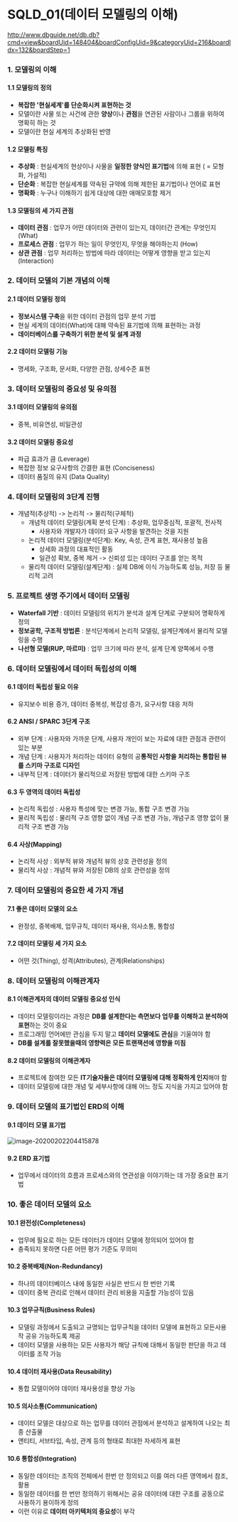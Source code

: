 # SQLD_01(데이터 모델링의 이해)

http://www.dbguide.net/db.db?cmd=view&boardUid=148404&boardConfigUid=9&categoryUid=216&boardIdx=132&boardStep=1

### 1. 모델링의 이해

#### 1.1 모델링의 정의

- **복잡한 '현실세계'를 단순화시켜 표현하는 것**
- 모델이란 사물 또는 사건에 관한 **양상**이나 **관점**을 연관된 사람이나 그룹을 위하여 명확히 하는 것
- 모델이란 현실 세계의 추상화된 반영

#### 1.2 모델링 특징

- **추상화** : 현실세계의 현상이나 사물을 **일정한 양식인 표기법**에 의해 표현 ( = 모형화, 가설적)
- **단순화** : 복잡한 현실세계를 약속된 규약에 의해 제한된 표기법이나 언어로 표현
- **명확화** : 누구나 이해하기 쉽게 대상에 대한 애매모호함 제거

#### 1.3 모델링의 세 가지 관점

- **데이터 관점** : 업무가 어떤 데이터와 관련이 있는지, 데이터간 관계는 무엇인지 (What)
- **프로세스 관점** : 업무가 하는 일이 무엇인지, 무엇을 해야하는지 (How)
- **상관 관점** : 업무 처리하는 방법에 따라 데이터는 어떻게 영향을 받고 있는지 (Interaction)

### 2. 데이터 모델의 기본 개념의 이해

#### 2.1 데이터 모델링 정의

- **정보시스템 구축**을 위한 데이터 관점의 업무 분석 기법
- 현실 세계의 데이터(What)에 대해 약속된 표기법에 의해 표현하는 과정
- **데이터베이스를 구축하기 위한 분석 및 설계 과정**

#### 2.2 데이터 모델링 기능

- 명세화, 구조화, 문서화, 다양한 관점, 상세수준 표현

### 3. 데이터 모델링의 중요성 및 유의점

#### 3.1 데이터 모델링의 유의점

- 중복, 비유연성, 비일관성

#### 3.2 데이터 모델링 중요성

- 파급 효과가 큼 (Leverage)
- 복잡한 정보 요구사항의 간결한 표현 (Conciseness)
- 데이터 품질의 유지 (Data Quality)

### 4. 데이터 모델링의 3단계 진행

- 개념적(추상적) -> 논리적 -> 물리적(구체적)
  - 개념적 데이터 모델링(계획 분석 단계) : 추상화, 업무중심적, 포괄적, 전사적
    - 사용자와 개발자가 데이터 요구 사항을 발견하는 것을 지원
  - 논리적 데이터 모델링(분석단계): Key, 속성, 관계 표현, 재사용성 높음
    - 상세화 과정의 대표적인 활동
    - 일관성 확보, 중복 제거 -> 신뢰성 있는 데이터 구조를 얻는 목적
  - 물리적 데이터 모델링(설계단계) : 실제 DB에 이식 가능하도록 성능, 저장 등 물리적 고려

### 5. 프로젝트 생명 주기에서 데이터 모델링

- **Waterfall 기반** : 데이터 모델링의 위치가 분석과 설계 단계로 구분되어 명확하게 정의
- **정보공학, 구조적 방법론** : 분석단계에서 논리적 모델링, 설계단계에서 물리적 모델링을 수행
- **나선형 모델(RUP, 마르미)** : 업무 크기에 따라 분석, 설계 단계 양쪽에서 수행

### 6. 데이터 모델링에서 데이터 독립성의 이해

#### 6.1 데이터 독립성 필요 이유

- 유지보수 비용 증가, 데이터 중복성, 복잡성 증가, 요구사항 대응 저하

#### 6.2 ANSI / SPARC 3단계 구조

- 외부 단계 : 사용자와 가까운 단계, 사용자 개인이 보는 자료에 대한 관점과 관련이 있는 부분
- 개념 단계 : 사용자가 처리하는 데이터 유형의 공**통적인 사항을 처리하는 통합된 뷰를 스키마 구조로 디자인**
- 내부적 단계 : 데이터가 물리적으로 저장된 방법에 대한 스키마 구조

#### 6.3 두 영역의 데이터 독립성

- 논리적 독립성 : 사용자 특성에 맞는 변경 가능, 통합 구조 변경 가능
- 물리적 독립성 : 물리적 구조 영향 없이 개념 구조 변경 가능, 개념구조 영향 없이 물리적 구조 변경 가능

#### 6.4 사상(Mapping)

- 논리적 사상 : 외부적 뷰와 개념적 뷰의 상호 관련성을 정의
- 물리적 사상 : 개념적 뷰와 저장된 DB의 상호 관련성을 정의

### 7. 데이터 모델링의 중요한 세 가지 개념

#### 7.1 좋은 데이터 모델의 요소

- 완정성, 중복배제, 업무규칙, 데이터 재사용, 의사소통, 통합성

#### 7.2 데이터 모델링 세 가지 요소

- 어떤 것(Thing), 성격(Attributes), 관계(Relationships)

### 8. 데이터 모델링의 이해관계자

#### 8.1 이해관계자의 데이터 모델링 중요성 인식

- 데이터 모델링이라는 과정은 **DB를 설계한다는 측면보다 업무를 이해하고 분석하여 표현**하는 것이 중요
- 프로그래밍 언어에만 관심을 두지 말고 **데이터 모델에도 관심**을 기울여야 함
- **DB를 설계를 잘못했을때의 영향력은 모든 트랜잭션에 영향을 미침**

#### 8.2 데이터 모델링의 이해관계자

- 프로젝트에 참여한 모든 **IT기술자들은 데이터 모델링에 대해 정확하게 인지**해야 함
- 데이터 모델링에 대한 개념 및 세부사항에 대해 어느 정도 지식을 가지고 있어야 함 

### 9. 데이터 모델의 표기법인 ERD의 이해

#### 9.1 데이터 모델 표기법

![image-20200202204415878](README.assets/image-20200202204415878.png)

#### 9.2 ERD 표기법

- 업무에서 데이터의 흐름과 프로세스와의 연관성을 이야기하는 데 가장 중요한 표기법

### 10. 좋은 데이터 모델의 요소

#### 10.1 완전성(Completeness)

- 업무에 필요로 하는 모든 데이터가 데이터 모델에 정의되어 있어야 함
- 충족되지 못하면 다른 어떤 평가 기준도 무의미

#### 10.2 중복배제(Non-Redundancy)

- 하나의 데이터베이스 내에 동일한 사실은 반드시 한 번만 기록
- 데이터 중복 관리로 인해서 데이터 관리 비용을 지출할 가능성이 있음

#### 10.3 업무규칙(Business Rules)

- 모델링 과정에서 도출되고 규명되는 업무규칙을 데이터 모델에 표현하고 모든사용작 공유 가능하도록 제공
- 데이터 모델을 사용하는 모든 사용자가 해당 규칙에 대해서 동일한 판단을 하고 데이터를 조작 가능

#### 10.4 데이터 재사용(Data Reusability)

- 통합 모델이어야 데이터 재사용성을 향상 가능

#### 10.5 의사소통(Communication)

- 데이터 모델은 대상으로 하는 업무를 데이터 관점에서 분석하고 설계하여 나오는 최종 산출물
- 앤티티, 서브타입, 속성, 관계 등의 형태로 최대한 자세하게 표현

#### 10.6 통합성(Integration)

- 동일한 데이터는 조직의 전체에서 한번 만 정의되고 이를 여러 다른 영역에서 참조, 활용
- 동일한 데이터를 한 번만 정의하기 위해서는 공유 데이터에 대한 구조를 공동으로 사용하기 용이하게 정의
- 이런 이유로 **데이터 아키텍처의 중요성**이 부각